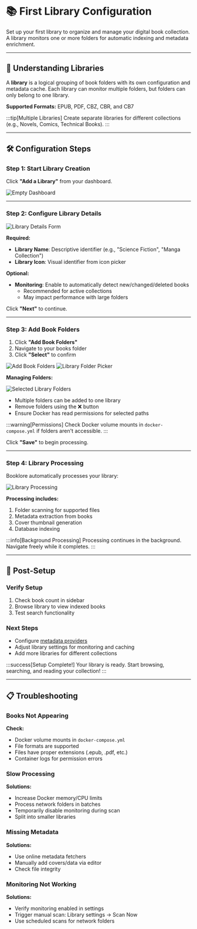 # 📚 First Library Configuration

Set up your first library to organize and manage your digital book collection. A library monitors one or more folders for automatic indexing and metadata enrichment.

---

## 📖 Understanding Libraries

A **library** is a logical grouping of book folders with its own configuration and metadata cache. Each library can monitor multiple folders, but folders can only belong to one library.

**Supported Formats:** EPUB, PDF, CBZ, CBR, and CB7

:::tip[Multiple Libraries]
Create separate libraries for different collections (e.g., Novels, Comics, Technical Books).
:::

---

## 🛠️ Configuration Steps

### Step 1: Start Library Creation

Click **"Add a Library"** from your dashboard.

![Empty Dashboard](/img/first-library/click-add-a-library.jpg)

---

### Step 2: Configure Library Details

![Library Details Form](/img/first-library/monitoring-library.jpg)

**Required:**
- **Library Name**: Descriptive identifier (e.g., "Science Fiction", "Manga Collection")
- **Library Icon**: Visual identifier from icon picker

**Optional:**
- **Monitoring**: Enable to automatically detect new/changed/deleted books
  - Recommended for active collections
  - May impact performance with large folders

Click **"Next"** to continue.

---

### Step 3: Add Book Folders

1. Click **"Add Book Folders"**
2. Navigate to your books folder
3. Click **"Select"** to confirm

![Add Book Folders](/img/first-library/add-book-folders.jpg)
![Library Folder Picker](/img/first-library/library-folder-picker.jpg)

**Managing Folders:**

![Selected Library Folders](/img/first-library/selected-library-folders.jpg)

- Multiple folders can be added to one library
- Remove folders using the ❌ button
- Ensure Docker has read permissions for selected paths

:::warning[Permissions]
Check Docker volume mounts in `docker-compose.yml` if folders aren't accessible.
:::

Click **"Save"** to begin processing.

---

### Step 4: Library Processing

Booklore automatically processes your library:

![Library Processing](/img/first-library/library-processing.jpg)

**Processing includes:**
1. Folder scanning for supported files
2. Metadata extraction from books
3. Cover thumbnail generation
4. Database indexing

:::info[Background Processing]
Processing continues in the background. Navigate freely while it completes.
:::

---

## 🎯 Post-Setup

### Verify Setup

1. Check book count in sidebar
2. Browse library to view indexed books
3. Test search functionality

### Next Steps

- Configure [metadata providers](../metadata/metadata-fetch-configuration.md)
- Adjust library settings for monitoring and caching
- Add more libraries for different collections

:::success[Setup Complete!]
Your library is ready. Start browsing, searching, and reading your collection!
:::

---

## 📋 Troubleshooting

### Books Not Appearing

**Check:**
- Docker volume mounts in `docker-compose.yml`
- File formats are supported
- Files have proper extensions (.epub, .pdf, etc.)
- Container logs for permission errors

### Slow Processing

**Solutions:**
- Increase Docker memory/CPU limits
- Process network folders in batches
- Temporarily disable monitoring during scan
- Split into smaller libraries

### Missing Metadata

**Solutions:**
- Use online metadata fetchers
- Manually add covers/data via editor
- Check file integrity

### Monitoring Not Working

**Solutions:**
- Verify monitoring enabled in settings
- Trigger manual scan: Library settings → Scan Now
- Use scheduled scans for network folders
